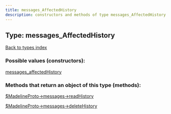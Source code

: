 ```yaml
---
title: messages_AffectedHistory
description: constructors and methods of type messages_AffectedHistory
---
```

## Type: messages\_AffectedHistory  
[Back to types index](index.md)



### Possible values (constructors):

[messages\_affectedHistory](../constructors/messages_affectedHistory.md)  



### Methods that return an object of this type (methods):

[$MadelineProto->messages->readHistory](../methods/messages_readHistory.md)  

[$MadelineProto->messages->deleteHistory](../methods/messages_deleteHistory.md)  



